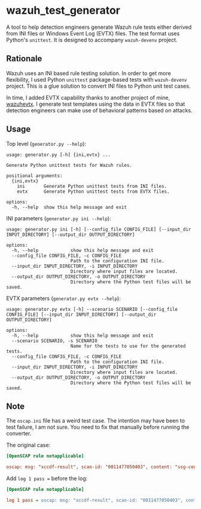 # wazuh_test_generator

A tool to help detection engineers generate Wazuh rule tests either derived from INI files or Windows Event Log (EVTX) files. The test format uses Python's `unittest`. It is designed to accompany `wazuh-devenv` project.

## Rationale

Wazuh uses an INI based rule testing solution. In order to get more flexibility, I used Python `unittest` package-based tests with `wazuh-devenv` project. This is a glue solution to convert INI files to Python unit test cases.

In time, I added EVTX capability thanks to another project of mine, [wazuhevtx](https://github.com/zbalkan/wazuhevtx). I generate test templates using the data in EVTX files so that detection engineers can make use of behavioral patterns based on attacks.

## Usage

Top level (`generator.py --help`):

```plaintext
usage: generator.py [-h] {ini,evtx} ...

Generate Python unittest tests for Wazuh rules.

positional arguments:
  {ini,evtx}
    ini       Generate Python unittest tests from INI files.
    evtx      Generate Python unittest tests from EVTX files.

options:
  -h, --help  show this help message and exit
```

INI parameters (`generator.py ini --help`):

```plaintext
usage: generator.py ini [-h] [--config_file CONFIG_FILE] [--input_dir INPUT_DIRECTORY] [--output_dir OUTPUT_DIRECTORY]

options:
  -h, --help            show this help message and exit
  --config_file CONFIG_FILE, -c CONFIG_FILE
                        Path to the configuration INI file.
  --input_dir INPUT_DIRECTORY, -i INPUT_DIRECTORY
                        Directory where input files are located.
  --output_dir OUTPUT_DIRECTORY, -o OUTPUT_DIRECTORY
                        Directory where the Python test files will be saved.
```

EVTX parameters (`generator.py evtx --help`):

```plaintext
usage: generator.py evtx [-h] --scenario SCENARIO [--config_file CONFIG_FILE] [--input_dir INPUT_DIRECTORY] [--output_dir OUTPUT_DIRECTORY]

options:
  -h, --help            show this help message and exit
  --scenario SCENARIO, -s SCENARIO
                        Name for the tests to use for the generated tests.
  --config_file CONFIG_FILE, -c CONFIG_FILE
                        Path to the configuration INI file.
  --input_dir INPUT_DIRECTORY, -i INPUT_DIRECTORY
                        Directory where input files are located.
  --output_dir OUTPUT_DIRECTORY, -o OUTPUT_DIRECTORY
                        Directory where the Python test files will be saved.
```

## Note

The `oscap.ini` file has a weird test case. The intention may have been to test failure, I am not sure. You need to fix that manually before running the converter.

The original case:

```ini
[OpenSCAP rule notapplicable]

oscap: msg: "xccdf-result", scan-id: "0011477050403", content: "ssg-centos-7-ds.xml", title: "Ensure /tmp Located On Separate Partition", ...
```

Add `log 1 pass =` before the log:

```ini
[OpenSCAP rule notapplicable]

log 1 pass = oscap: msg: "xccdf-result", scan-id: "0011477050403", content: "ssg-centos-7-ds.xml", title: "Ensure /tmp Located On Separate Partition", ...
```

